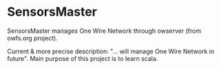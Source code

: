 SensorsMaster
=============

SensorsMaster manages One Wire Network through owserver (from owfs.org project).

Current & more precise description: "... will manage One Wire Network in future". 
Main purpose of this project is to learn scala. 
